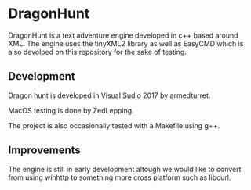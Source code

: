 # DragonHunt
DragonHunt is a text adventure engine developed in c++ based around XML. The engine uses the tinyXML2 library as well as EasyCMD which is also devolped on this repository for the sake of testing.

## Development
Dragon hunt is developed in Visual Sudio 2017 by armedturret.

MacOS testing is done by ZedLepping.

The project is also occasionally tested with a Makefile using g++.

## Improvements
The engine is still in early development altough we would like to convert  from using winhttp to something more cross platform such as libcurl.
